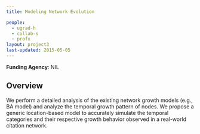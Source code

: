 ```yaml
---
title: Modeling Network Evolution

people:
  - ugrad-h
  - collab-s
  - profx
layout: project3
last-updated: 2015-05-05
---
```


<b>Funding Agency</b>: NIL

<h2>Overview</h2>
We perform a detailed analysis of the existing network growth models (e.g., BA model) and analyze the temporal growth pattern of nodes. We propose a generic location-based model to accurately simulate the temporal categories and their respective growth behavior observed in a real-world citation network.
